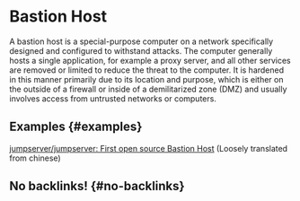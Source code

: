 # Bastion Host


A bastion host is a special-purpose computer on a network specifically designed and configured to withstand attacks. The computer generally hosts a single application, for example a proxy server, and all other services are removed or limited to reduce the threat to the computer. It is hardened in this manner primarily due to its location and purpose, which is either on the outside of a firewall or inside of a demilitarized zone (DMZ) and usually involves access from untrusted networks or computers.


## Examples {#examples}

[jumpserver/jumpserver: First open source Bastion Host](https://github.com/jumpserver/jumpserver) (Loosely translated from chinese)


## No backlinks! {#no-backlinks}
